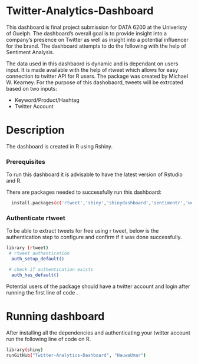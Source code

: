 # Twitter-Analytics-Dashboard
This dashboard is final project submission for DATA 6200 at the Univeristy of Guelph. The dashboard’s overall goal is to provide insight into a company’s presence on Twitter as
well as insight into a potential influencer for the brand. The dashboard attempts to do the following with the help of Sentiment Analysis.

The data used in this dashbaord is dynamic and is dependant on users input. It is made available with the help of rtweet which allows for easy connection to twitter API for R users. The package was created by Michael W. Kearney. For the purpose of this dashobaord, tweets will be extrcated based on two inputs:
* Keyword/Product/Hashtag
* Twitter Account

# Description
The dashboard is created in R using Rshiny.

### Prerequisites
To run this dashboard it is advisable to have the latest version of Rstudio and R.

There are packages needed to successfully run this dashboard:
 ```sh
   install.packages(c('rtweet','shiny','shinydashboard','sentimentr','wordcloud','ggplot2','plotly','tm','reactable','magrittr','stringr','lubridate','dplyr','glue',"purrr","shinycssloaders"))
   ```

### Authenticate rtweet
To be able to extract tweets for free using r tweet, below is the authentication step to configure and confirm if it was done successfully.
 ```sh
 library (rtweet)
  # rtweet authentication
   auth_setup_default()

  # check if authentication exists
   auth_has_default()
   ```
  Potential users of the package should have a twitter account and login after running the first line of code .

# Running dashboard
After installing all the dependencies and authenticating your twitter account run the following line of code on R.

 ```sh
library(shiny)
runGitHub("Twitter-Analytics-Dashboard", "HauwaUmar")
 ```
